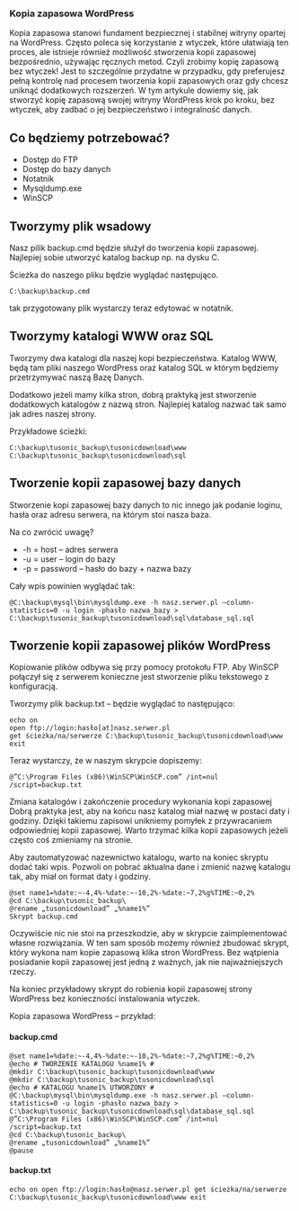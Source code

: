 ### Kopia zapasowa WordPress

Kopia zapasowa stanowi fundament bezpiecznej i stabilnej witryny opartej na WordPress. Często poleca się korzystanie z wtyczek, które ułatwiają ten proces, ale istnieje również możliwość stworzenia kopii zapasowej bezpośrednio, używając ręcznych metod. Czyli zrobimy kopię zapasową bez wtyczek! Jest to szczególnie przydatne w przypadku, gdy preferujesz pełną kontrolę nad procesem tworzenia kopii zapasowych oraz gdy chcesz uniknąć dodatkowych rozszerzeń. W tym artykule dowiemy się, jak stworzyć kopię zapasową swojej witryny WordPress krok po kroku, bez wtyczek, aby zadbać o jej bezpieczeństwo i integralność danych.

## Co będziemy potrzebować?
- Dostęp do FTP
- Dostęp do bazy danych
- Notatnik
- Mysqldump.exe
- WinSCP

## Tworzymy plik wsadowy

Nasz pilik backup.cmd będzie służył do tworzenia kopii zapasowej. Najlepiej sobie utworzyć katalog backup np. na dysku C.

Ścieżka do naszego pliku będzie wyglądać następująco.
```
C:\backup\backup.cmd
```

tak przygotowany plik wystarczy teraz edytować w notatnik.

## Tworzymy katalogi WWW oraz SQL

Tworzymy dwa katalogi dla naszej kopi bezpieczeństwa. Katalog WWW, będą tam pliki naszego WordPress oraz katalog SQL w którym będziemy przetrzymywać naszą Bazę Danych.

Dodatkowo jeżeli mamy kilka stron, dobrą praktyką jest stworzenie dodatkowych katalogów z nazwą stron. Najlepiej katalog nazwać tak samo jak adres naszej strony.

Przykładowe ścieżki:
```
C:\backup\tusonic_backup\tusonicdownload\www
C:\backup\tusonic_backup\tusonicdownload\sql
```

## Tworzenie kopii zapasowej bazy danych
Stworzenie kopi zapasowej bazy danych to nic innego jak podanie loginu, hasła oraz adresu serwera, na którym stoi nasza baza.

Na co zwrócić uwagę?

- -h = host – adres serwera 
- -u = user – login do bazy
- -p = password – hasło do bazy + nazwa bazy

Cały wpis powinien wyglądać tak:

```
@C:\backup\mysql\bin\mysqldump.exe -h nasz.serwer.pl –column-statistics=0 -u login -phasło nazwa_bazy > C:\backup\tusonic_backup\tusonicdownload\sql\database_sql.sql
```

## Tworzenie kopii zapasowej plików WordPress
Kopiowanie plików odbywa się przy pomocy protokołu FTP. Aby WinSCP połączył się z serwerem konieczne jest stworzenie pliku tekstowego z konfiguracją.

Tworzymy plik backup.txt – będzie wyglądać to następująco:

```
echo on
open ftp://login:hasło[at]nasz.serwer.pl
get ścieżka/na/serwerze C:\backup\tusonic_backup\tusonicdownload\www
exit
```

Teraz wystarczy, że w naszym skrypcie dopiszemy:

```
@”C:\Program Files (x86)\WinSCP\WinSCP.com” /int=nul /script=backup.txt
```
Zmiana katalogów i zakończenie procedury wykonania kopi zapasowej Dobrą praktyka jest, aby na końcu nasz katalog miał nazwę w postaci daty i godziny. Dzięki takiemu zapisowi unikniemy pomyłek z przywracaniem odpowiedniej kopii zapasowej. Warto trzymać kilka kopii zapasowych jeżeli często coś zmieniamy na stronie.

Aby zautomatyzować nazewnictwo katalogu, warto na koniec skryptu dodać taki wpis. Pozwoli on pobrać aktualna dane i zmienić nazwę katalogu tak, aby miał on format daty i godziny.
```
@set name1=%date:~-4,4%-%date:~-10,2%-%date:~7,2%g%TIME:~0,2%
@cd C:\backup\tusonic_backup\
@rename „tusonicdownload” „%name1%”
Skrypt backup.cmd
```
Oczywiście nic nie stoi na przeszkodzie, aby w skrypcie zaimplementować własne rozwiązania. W ten sam sposób możemy również zbudować skrypt, który wykona nam kopie zapasową klika stron WordPress. Bez wątpienia posiadanie kopii zapasowej jest jedną z ważnych, jak nie najważniejszych rzeczy.

Na koniec przykładowy skrypt do robienia kopii zapasowej strony WordPress bez konieczności instalowania wtyczek.

Kopia zapasowa WordPress – przykład:

#### backup.cmd
```
@set name1=%date:~-4,4%-%date:~-10,2%-%date:~7,2%g%TIME:~0,2%
@echo # TWORZENIE KATALOGU %name1% #
@mkdir C:\backup\tusonic_backup\tusonicdownload\www
@mkdir C:\backup\tusonic_backup\tusonicdownload\sql
@echo # KATALOGU %name1% UTWORZONY #
@C:\backup\mysql\bin\mysqldump.exe -h nasz.serwer.pl –column-statistics=0 -u login -phasło nazwa_bazy > C:\backup\tusonic_backup\tusonicdownload\sql\database_sql.sql
@”C:\Program Files (x86)\WinSCP\WinSCP.com” /int=nul /script=backup.txt
@cd C:\backup\tusonic_backup\
@rename „tusonicdownload” „%name1%”
@pause
```
#### backup.txt
```
echo on open ftp://login:hasło@nasz.serwer.pl get ścieżka/na/serwerze C:\backup\tusonic_backup\tusonicdownload\www exit
```